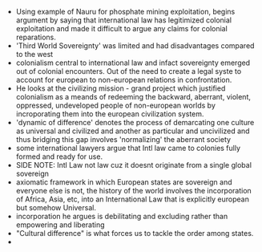 
- Using example of Nauru for phosphate mining exploitation, begins argument by saying that international law has legitimized colonial exploitation and made it difficult to argue any claims for colonial reparations.
- 'Third World Sovereignty' was limited and had disadvantages compared to the west
- colonialism central to international law and infact sovereignty emerged out of colonial encounters. Out of the need to create a legal syste to account for european to non-european relations in confrontation.
- He looks at the civilizing mission - grand project which justified colonialism as a meands of redeeming the backward, aberrant, violent, oppressed, undeveloped people of non-european worlds by incroporating them into the european civilization system.
- 'dynamic of difference' denotes the process of demarcating one culture as universal and civilized and another as particular and uncivilized and thus bridging this gap involves 'normalizing' the aberrant society
- some international lawyers argue that Intl law came to colonies fully formed and ready for use.
-  SIDE NOTE: Intl Law not law cuz it doesnt originate from a single global sovereign
- axiomatic framework in which European states are sovereign and everyone else is not, the history of the world involves the incorporation of Africa, Asia, etc, into an International Law that is explicitly european but somehow Universal.
- incorporation he argues is debilitating and excluding rather than empowering and liberating
- "Cultural difference" is what forces us to tackle the order among states.
- 